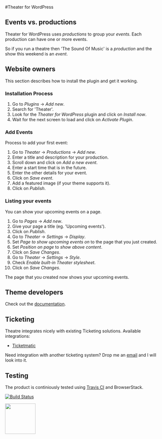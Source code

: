 #Theater for WordPress


## Events vs. productions

Theater for WordPress uses _productions_ to group your _events_. Each production can have one or more events.

So if you run a theatre then 'The Sound Of Music' is a _production_ and the show this weekend is an _event_.

## Website owners

This section describes how to install the plugin and get it working.

### Installation Process

1. Go to _Plugins_ → _Add new_.
1. Search for 'Theater'.
1. Look for the _Theater for WordPress_ plugin and click on _Install now_.
1. Wait for the next screen to load and click on _Activate Plugin_.

### Add Events


Process to add your first event:

1. Go to _Theater_ → _Productions_ → _Add new_.
1. Enter a title and description for your production.
1. Scroll down and click on _Add a new event_.
1. Enter a start time that is in the future.
1. Enter the other details for your event.
1. Click on _Save event_.
1. Add a featured image (if your theme supports it).
1. Click on _Publish_.

### Listing your events

You can show your upcoming events on a page.

1. Go to _Pages_ → _Add new_.
1. Give your page a title (eg. 'Upcoming events').
1. Click on _Publish_.
1. Go to _Theater_ → _Settings_ → _Display_.
1. Set _Page to show upcoming events on_ to the page that you just created.
1. Set _Position on page_ to _show above content_.
1. Click on _Save Changes_.
1. Go to _Theater_ → _Settings_ → _Style_.
1. Check _Enable built-in Theater stylesheet_.
1. Click on _Save Changes_.

The page that you created now shows your upcoming events.



## Theme developers

Check out the [documentation](https://github.com/slimndap/wp-theatre/wiki).

## Ticketing

Theatre integrates nicely with existing Ticketing solutions. Available integrations:

* [Ticketmatic](http://slimndap.com/product/ticketmatic-voor-wordpress/)

Need integration with another ticketing system? Drop me an [email](mailto:jeroen@slimndap.com) and I will look into it.

## Testing

The product is continiously tested using [Travis CI](https://travis-ci.org/slimndap/wp-theatre) and BrowserStack.

[![Build Status](https://travis-ci.org/slimndap/wp-theatre.svg?branch=master)](https://travis-ci.org/slimndap/wp-theatre)

<a href="https://www.browserstack.com/open-source?ref=pricing"><img src="https://wp.theater/browserstack/Browserstack-logo.svg" width="100" /></a>



